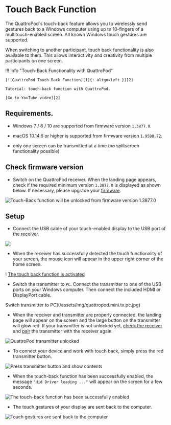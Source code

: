 # Touch Back Function

The QuattroPod`s touch-back feature allows you to wirelessly send gestures back to a Windows computer using up to 10-fingers of a multitouch-enabled screen. All known Windows touch gestures are supported.

When switching to another participant, touch back functionality is also available to them. This allows interactivity and creativity from multiple participants on one screen.

!!! info "Touch-Back Functionality with QuattroPod"

    [![QuattroPod Touch-Back Function][1]{: align=left }][2]
	
	Tutorial: touch-back function with QuattroPod.
	
	[Go to YouTube video][2]

  [1]: /assets/img/thumbnail.video.touch.png
  [2]: https://youtu.be/Qky7XQR1rrE

## Requirements.

* Windows 7 / 8 / 10 are supported from firmware version `1.3877.0`.

* macOS 10.14.6 or higher is supported from firmware version `1.9598.72`.

* only one screen can be transmitted at a time \(no splitscreen functionality possible\)

## Check firmware version

* Switch on the QuattroPod receiver. When the landing page appears, check if the required minimum version `1.3877.0` is displayed as shown below. If necessary, please upgrade your [firmware](firmware-upgrade.md).

![Touch-Back function will be unlocked from firmware version 1.3877.0](/assets/img/quattropod.landingpage.fw.png)

## Setup

* Connect the USB cable of your touch-enabled display to the USB port of the receiver.

![](/assets/img/RX_Touch-USB-cable.png)

* When the receiver has successfully detected the touch functionality of your screen, the mouse icon will appear in the upper right corner of the home screen.

! [The touch back function is activated](/assets/img/quattropod.touch.icon.png)

* Switch the transmitter to `PC`. Connect the transmitter to one of the USB ports on your Windows computer. Then connect the included HDMI or DisplayPort cable.

Switch transmitter to PC](/assets/img/quattropod.mini.tx.pc.jpg)

* When the receiver and transmitter are properly connected, the landing page will appear on the screen and the large button on the transmitter will glow red. If your transmitter is not unlocked yet, [check the receiver](quickstart.md#setup) and [pair](pairing.md) the transmitter with the receiver again.

![QuattroPod transmitter unlocked](/assets/img/Transmitter_screen_ready.png)

* To connect your device and work with touch back, simply press the red transmitter button. 

![Press transmitter button and show contents](/assets/img/QSG-Mini.Transmitter.png)

* When the touch-back function has been successfully enabled, the message `"Hid Driver loading ..."` will appear on the screen for a few seconds.

![The touch-back function has been successfully enabled](/assets/img/Hid_Driver_loading.jpg)

* The touch gestures of your display are sent back to the computer.

![Touch gestures are sent back to the computer](/assets/img/QuattroPod_TouchBack_using.png)

